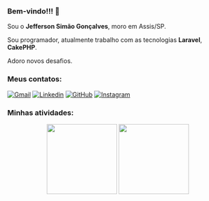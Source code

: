 ### Bem-vindo!!! 👋

Sou o **Jefferson Simão Gonçalves**, moro em Assis/SP.

Sou programador, atualmente trabalho com as tecnologias **Laravel**, **CakePHP**. 

Adoro novos desafios.

### Meus contatos:

[![Gmail](https://img.shields.io/badge/-Gmail-FF0000?style=for-the-badge&labelColor=FF0000&logo=gmail&logoColor=white)](mailto:gerson.simao.92@gmail.com)
[![Linkedin](https://img.shields.io/badge/-Linkedin-0e76a8?style=for-the-badge&logo=Linkedin&logoColor=white)](https://www.linkedin.com/in/jeffersonsimaogoncalves/)
[![GitHub](https://img.shields.io/badge/Github-100000?style=for-the-badge&logo=github&logoColor=white)](https://github.com/jeffersonsimaogoncalves)
[![Instagram](https://img.shields.io/badge/instagram-E4405F.svg?style=for-the-badge&logo=instagram&logoColor=white)](https://www.instagram.com/jeffersonsimaogoncalves/)

<!--
**jeffersonsimaogoncalves/jeffersonsimaogoncalves** is a ✨ _special_ ✨ repository because its `README.md` (this file) appears on your GitHub profile.

Here are some ideas to get you started:

- 🔭 I’m currently working on ...
- 🌱 I’m currently learning ...
- 👯 I’m looking to collaborate on ...
- 🤔 I’m looking for help with ...
- 💬 Ask me about ...
- 📫 How to reach me: ...
- 😄 Pronouns: ...
- ⚡ Fun fact: ...
-->

### Minhas atividades:

<p align = "center">
  <img height="160" src="https://github-readme-stats.vercel.app/api?username=jeffersonsimaogoncalves&theme=dracula&count_private=true&show_icons=true&hide_title=false&line_height=27"/>
  <img height="160" src="https://github-readme-stats.vercel.app/api/top-langs/?username=jeffersonsimaogoncalves&langs_count=15&theme=dracula&hide_title=false&layout=compact"/>
</p>
